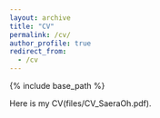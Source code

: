 ```yaml
---
layout: archive
title: "CV"
permalink: /cv/
author_profile: true
redirect_from: 
  - /cv
---
```


{% include base_path %}

Here is my CV(files/CV_SaeraOh.pdf).
